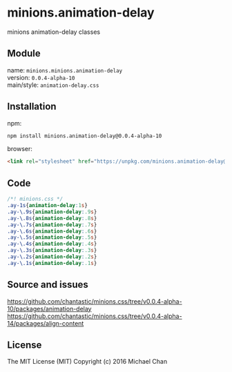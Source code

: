 # minions.animation-delay
minions animation-delay classes

## Module
name: `minions.minions.animation-delay`  
version: `0.0.4-alpha-10`  
main/style: `animation-delay.css`  

## Installation
npm:
```bash
npm install minions.animation-delay@0.0.4-alpha-10
```

browser:
```html
<link rel="stylesheet" href="https://unpkg.com/minions.animation-delay@0.0.4-alpha-10" />
```

## Code
```css
/*! minions.css */
.ay-1s{animation-delay:1s}
.ay-\.9s{animation-delay:.9s}
.ay-\.8s{animation-delay:.8s}
.ay-\.7s{animation-delay:.7s}
.ay-\.6s{animation-delay:.6s}
.ay-\.5s{animation-delay:.5s}
.ay-\.4s{animation-delay:.4s}
.ay-\.3s{animation-delay:.3s}
.ay-\.2s{animation-delay:.2s}
.ay-\.1s{animation-delay:.1s}

```

## Source and issues

https://github.com/chantastic/minions.css/tree/v0.0.4-alpha-10/packages/animation-delay
https://github.com/chantastic/minions.css/tree/v0.0.4-alpha-14/packages/align-content

## License

The MIT License (MIT)
Copyright (c) 2016 Michael Chan